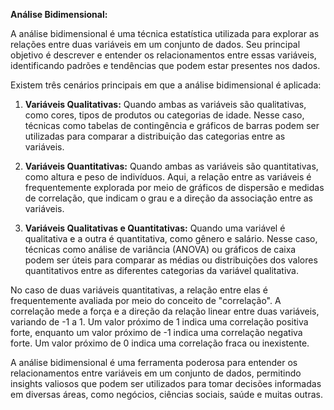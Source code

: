 **Análise Bidimensional:**

A análise bidimensional é uma técnica estatística utilizada para explorar as relações entre duas variáveis em um conjunto de dados. Seu principal objetivo é descrever e entender os relacionamentos entre essas variáveis, identificando padrões e tendências que podem estar presentes nos dados.

Existem três cenários principais em que a análise bidimensional é aplicada:

1. **Variáveis Qualitativas:** Quando ambas as variáveis são qualitativas, como cores, tipos de produtos ou categorias de idade. Nesse caso, técnicas como tabelas de contingência e gráficos de barras podem ser utilizadas para comparar a distribuição das categorias entre as variáveis.

2. **Variáveis Quantitativas:** Quando ambas as variáveis são quantitativas, como altura e peso de indivíduos. Aqui, a relação entre as variáveis é frequentemente explorada por meio de gráficos de dispersão e medidas de correlação, que indicam o grau e a direção da associação entre as variáveis.

3. **Variáveis Qualitativas e Quantitativas:** Quando uma variável é qualitativa e a outra é quantitativa, como gênero e salário. Nesse caso, técnicas como análise de variância (ANOVA) ou gráficos de caixa podem ser úteis para comparar as médias ou distribuições dos valores quantitativos entre as diferentes categorias da variável qualitativa.

No caso de duas variáveis quantitativas, a relação entre elas é frequentemente avaliada por meio do conceito de "correlação". A correlação mede a força e a direção da relação linear entre duas variáveis, variando de -1 a 1. Um valor próximo de 1 indica uma correlação positiva forte, enquanto um valor próximo de -1 indica uma correlação negativa forte. Um valor próximo de 0 indica uma correlação fraca ou inexistente.

A análise bidimensional é uma ferramenta poderosa para entender os relacionamentos entre variáveis em um conjunto de dados, permitindo insights valiosos que podem ser utilizados para tomar decisões informadas em diversas áreas, como negócios, ciências sociais, saúde e muitas outras.